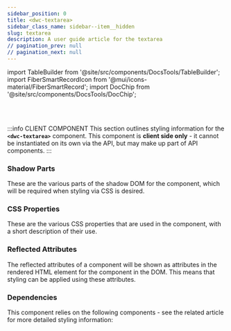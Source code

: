 ```yaml
---
sidebar_position: 0
title: <dwc-textarea>
sidebar_class_name: sidebar--item__hidden
slug: textarea
description: A user guide article for the textarea
// pagination_prev: null
// pagination_next: null
---
```


import TableBuilder from '@site/src/components/DocsTools/TableBuilder';
import FiberSmartRecordIcon from '@mui/icons-material/FiberSmartRecord';
import DocChip from '@site/src/components/DocsTools/DocChip';

<DocChip chip='shadow' />

<br />
<br />

:::info CLIENT COMPONENT
This section outlines styling information for the **`<dwc-textarea>`** component. This component is **client side only** - it cannot be instantiated on its own via the API, but may make up part of API components.
:::

### Shadow Parts
These are the various parts of the shadow DOM for the component, which will be required when styling via CSS is desired.
<TableBuilder tag='dwc-textarea' table="parts"/>

### CSS Properties

  These are the various CSS properties that are used in the component, with a short description of their use.
  
  <TableBuilder tag='dwc-textarea' table="properties"/>

### Reflected Attributes

  The reflected attributes of a component will be shown as attributes in the rendered HTML element for the component in the DOM. This means that styling can be applied using these attributes.
  
  <TableBuilder tag='dwc-textarea' table="reflects"/>

### Dependencies

  This component relies on the following components - see the related article for more detailed styling information:
  
  <TableBuilder tag='dwc-textarea' table="dependencies"/>
